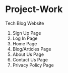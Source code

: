 # Project-Work
Tech Blog Website 

1. Sign Up Page
2. Log In Page
3. Home Page
4. Blog/Articles Page
5. About Us Page
6. Contact Us Page
7. Privacy Policy Page
